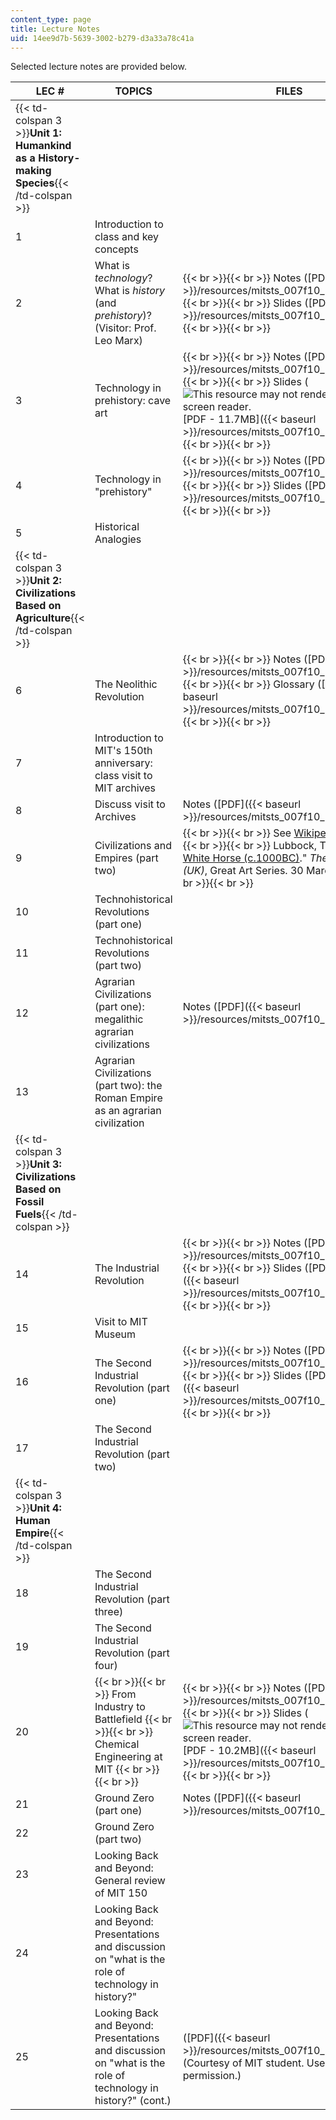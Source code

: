 ```yaml
---
content_type: page
title: Lecture Notes
uid: 14ee9d7b-5639-3002-b279-d3a33a78c41a
---
```


Selected lecture notes are provided below.

| LEC # | TOPICS | FILES |
| --- | --- | --- |
| {{< td-colspan 3 >}}**Unit 1: Humankind as a History-making Species**{{< /td-colspan >}} |||
| 1 | Introduction to class and key concepts | &nbsp; |
| 2 | What is _technology_? What is _history_ (and _prehistory_)? (Visitor: Prof. Leo Marx) |  {{< br >}}{{< br >}} Notes ([PDF]({{< baseurl >}}/resources/mitsts_007f10_lec02_notes)) {{< br >}}{{< br >}} Slides ([PDF]({{< baseurl >}}/resources/mitsts_007f10_lec02_slides)) {{< br >}}{{< br >}}  |
| 3 | Technology in prehistory: cave art |  {{< br >}}{{< br >}} Notes ([PDF]({{< baseurl >}}/resources/mitsts_007f10_lec03_notes)) {{< br >}}{{< br >}} Slides (![This resource may not render correctly in a screen reader.](/images/inacessible.gif)[PDF - 11.7MB]({{< baseurl >}}/resources/mitsts_007f10_lec03_slides)) {{< br >}}{{< br >}}  |
| 4 | Technology in "prehistory" |  {{< br >}}{{< br >}} Notes ([PDF]({{< baseurl >}}/resources/mitsts_007f10_lec04_notes)) {{< br >}}{{< br >}} Slides ([PDF]({{< baseurl >}}/resources/mitsts_007f10_lec04_slides)) {{< br >}}{{< br >}}  |
| 5 | Historical Analogies | &nbsp; |
| {{< td-colspan 3 >}}**Unit 2: Civilizations Based on Agriculture**{{< /td-colspan >}} |||
| 6 | The Neolithic Revolution |  {{< br >}}{{< br >}} Notes ([PDF]({{< baseurl >}}/resources/mitsts_007f10_lec06_notes)) {{< br >}}{{< br >}} Glossary ([PDF]({{< baseurl >}}/resources/mitsts_007f10_lec06_nt_jrc)) {{< br >}}{{< br >}}  |
| 7 | Introduction to MIT's 150th anniversary: class visit to MIT archives | &nbsp; |
| 8 | Discuss visit to Archives | Notes ([PDF]({{< baseurl >}}/resources/mitsts_007f10_lec08_notes)) |
| 9 | Civilizations and Empires (part two) |  {{< br >}}{{< br >}} See [Wikipedia: Megalith](http://en.wikipedia.org/wiki/megalith) {{< br >}}{{< br >}} Lubbock, Tom. "[Uffington White Horse (c.1000BC)](http://www.independent.co.uk/arts-entertainment/art/great-works/uffington-white-horse-c1000bc-744432.html)." _The Independent (UK)_, Great Art Series. 30 March 2007.  {{< br >}}{{< br >}}  |
| 10 | Technohistorical Revolutions (part one) | &nbsp; |
| 11 | Technohistorical Revolutions (part two) | &nbsp; |
| 12 | Agrarian Civilizations (part one): megalithic agrarian civilizations | Notes ([PDF]({{< baseurl >}}/resources/mitsts_007f10_lec12_notes)) |
| 13 | Agrarian Civilizations (part two): the Roman Empire as an agrarian civilization | &nbsp; |
| {{< td-colspan 3 >}}**Unit 3: Civilizations Based on Fossil Fuels**{{< /td-colspan >}} |||
| 14 | The Industrial Revolution |  {{< br >}}{{< br >}} Notes ([PDF]({{< baseurl >}}/resources/mitsts_007f10_lec14_notes)) {{< br >}}{{< br >}} Slides ([PDF - 4.7MB]({{< baseurl >}}/resources/mitsts_007f10_lec14_slides)) {{< br >}}{{< br >}}  |
| 15 | Visit to MIT Museum | &nbsp; |
| 16 | The Second Industrial Revolution (part one) |  {{< br >}}{{< br >}} Notes ([PDF]({{< baseurl >}}/resources/mitsts_007f10_lec16_notes)) {{< br >}}{{< br >}} Slides ([PDF - 2.5MB]({{< baseurl >}}/resources/mitsts_007f10_lec16_slides)) {{< br >}}{{< br >}}  |
| 17 | The Second Industrial Revolution (part two) | &nbsp; |
| {{< td-colspan 3 >}}**Unit 4: Human Empire**{{< /td-colspan >}} |||
| 18 | The Second Industrial Revolution (part three) | &nbsp; |
| 19 | The Second Industrial Revolution (part four) | &nbsp; |
| 20 |  {{< br >}}{{< br >}} From Industry to Battlefield {{< br >}}{{< br >}} Chemical Engineering at MIT {{< br >}}{{< br >}}  |  {{< br >}}{{< br >}} Notes ([PDF]({{< baseurl >}}/resources/mitsts_007f10_lec20_notes)) {{< br >}}{{< br >}} Slides (![This resource may not render correctly in a screen reader.](/images/inacessible.gif)[PDF - 10.2MB]({{< baseurl >}}/resources/mitsts_007f10_lec20_slides)) {{< br >}}{{< br >}}  |
| 21 | Ground Zero (part one) | Notes ([PDF]({{< baseurl >}}/resources/mitsts_007f10_lec21_notes)) |
| 22 | Ground Zero (part two) | &nbsp; |
| 23 | Looking Back and Beyond: General review of MIT 150 |  |
| 24 | Looking Back and Beyond: Presentations and discussion on "what is the role of technology in history?" | &nbsp; |
| 25 | Looking Back and Beyond: Presentations and discussion on "what is the role of technology in history?" (cont.) | ([PDF]({{< baseurl >}}/resources/mitsts_007f10_lec25_review)) (Courtesy of MIT student. Used with permission.)